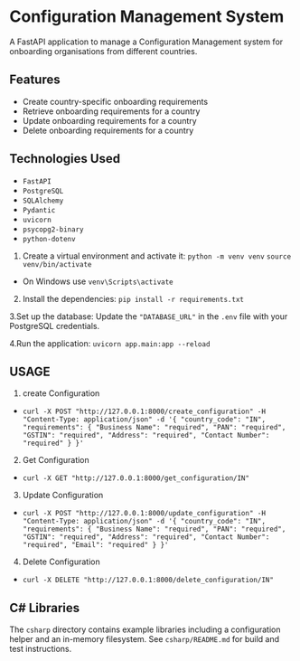 # Configuration Management System

A FastAPI application to manage a Configuration Management system for onboarding organisations from different countries.

## Features

- Create country-specific onboarding requirements
- Retrieve onboarding requirements for a country
- Update onboarding requirements for a country
- Delete onboarding requirements for a country

## Technologies Used

- `FastAPI`
- `PostgreSQL`
- `SQLAlchemy`
- `Pydantic`
- `uvicorn`
- `psycopg2-binary`
- `python-dotenv`

1. Create a virtual environment and activate it:
`python -m venv venv`
`source venv/bin/activate`
- On Windows use `venv\Scripts\activate`

2. Install the dependencies:
`pip install -r requirements.txt`

3.Set up the database:
Update the `"DATABASE_URL"` in the `.env` file with your PostgreSQL credentials.

4.Run the application:
`uvicorn app.main:app --reload`


## USAGE

1. create Configuration
- `curl -X POST "http://127.0.0.1:8000/create_configuration" -H "Content-Type: application/json" -d '{
    "country_code": "IN",
    "requirements": {
        "Business Name": "required",
        "PAN": "required",
        "GSTIN": "required",
        "Address": "required",
        "Contact Number": "required"
    }
}'`


2. Get Configuration
- `curl -X GET "http://127.0.0.1:8000/get_configuration/IN"`


3. Update Configuration
- `curl -X POST "http://127.0.0.1:8000/update_configuration" -H "Content-Type: application/json" -d '{
    "country_code": "IN",
    "requirements": {
        "Business Name": "required",
        "PAN": "required",
        "GSTIN": "required",
        "Address": "required",
        "Contact Number": "required",
        "Email": "required"
    }
}'`


4. Delete Configuration
- `curl -X DELETE "http://127.0.0.1:8000/delete_configuration/IN"`






## C# Libraries

The `csharp` directory contains example libraries including a configuration helper and an in-memory filesystem. See `csharp/README.md` for build and test instructions.
